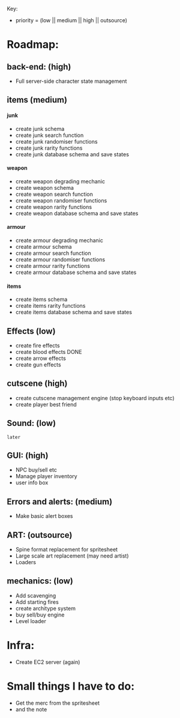 
Key:
- priority = (low || medium || high || outsource)

# Roadmap:

## back-end: (high)
- Full server-side character state management

## items (medium)
#### junk
- create junk schema
- create junk search function
- create junk randomiser functions
- create junk rarity functions
- create junk database schema and save states

#### weapon
- create weapon degrading mechanic
- create weapon schema
- create weapon search function
- create weapon randomiser functions
- create weapon rarity functions
- create weapon database schema and save states

#### armour
- create armour degrading mechanic
- create armour schema
- create armour search function
- create armour randomiser functions
- create armour rarity functions
- create armour database schema and save states

#### items
- create items schema
- create items rarity functions
- create items database schema and save states

## Effects (low)
- create fire effects
- create blood effects DONE
- create arrow effects
- create gun effects

## cutscene (high)
- create cutscene management engine (stop keyboard inputs etc)
- create player best friend

## Sound: (low)
`later`

## GUI: (high)
- NPC buy/sell etc
- Manage player inventory
- user info box

## Errors and alerts: (medium)
- Make basic alert boxes

## ART: (outsource)
- Spine format replacement for spritesheet
- Large scale art replacement (may need artist)
- Loaders

## mechanics: (low)
- Add scavenging
- Add starting fires
- create architype system
- buy sell/buy engine
- Level loader

# Infra:
- Create EC2 server (again)


# Small things I have to do:
- Get the merc from the spritesheet
- and the note
